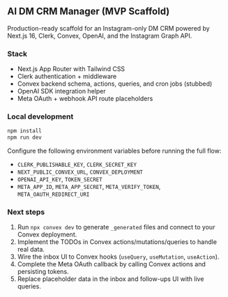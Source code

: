 ## AI DM CRM Manager (MVP Scaffold)

Production-ready scaffold for an Instagram-only DM CRM powered by Next.js 16, Clerk, Convex, OpenAI, and the Instagram Graph API.

### Stack

- Next.js App Router with Tailwind CSS
- Clerk authentication + middleware
- Convex backend schema, actions, queries, and cron jobs (stubbed)
- OpenAI SDK integration helper
- Meta OAuth + webhook API route placeholders

### Local development

```bash
npm install
npm run dev
```

Configure the following environment variables before running the full flow:

- `CLERK_PUBLISHABLE_KEY`, `CLERK_SECRET_KEY`
- `NEXT_PUBLIC_CONVEX_URL`, `CONVEX_DEPLOYMENT`
- `OPENAI_API_KEY`, `TOKEN_SECRET`
- `META_APP_ID`, `META_APP_SECRET`, `META_VERIFY_TOKEN`, `META_OAUTH_REDIRECT_URI`

### Next steps

1. Run `npx convex dev` to generate `_generated` files and connect to your Convex deployment.
2. Implement the TODOs in Convex actions/mutations/queries to handle real data.
3. Wire the inbox UI to Convex hooks (`useQuery`, `useMutation`, `useAction`).
4. Complete the Meta OAuth callback by calling Convex actions and persisting tokens.
5. Replace placeholder data in the inbox and follow-ups UI with live queries.

